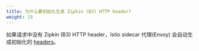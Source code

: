 ```yaml
---
title: 为什么要初始化生成 Zipkin (B3) HTTP header?
weight: 15
---
```


如果请求中没有 Zipkin (B3) HTTP header，Istio sidecar 代理(Envoy) 会自动生成初始化的
[headers](https://www.envoyproxy.io/docs/envoy/latest/configuration/http/http_conn_man/headers#x-request-id)。
